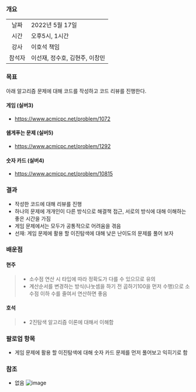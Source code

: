 ### 개요
|  |  |
| :---:  | :--- |
| 날짜 | 2022년 5월 17일 |
| 시간 | 오후5시, 1시간 |
| 강사 | 이호석 책임 |
| 참석자 | 이선재, 정수호, 김현주, 이창민 |

### 목표
아래 알고리즘 문제에 대해 코드를 작성하고 코드 리뷰를 진행한다.

#### 게임 (실버3)

+ https://www.acmicpc.net/problem/1072

#### 쉡게푸는 문제 (실버5)

+ https://www.acmicpc.net/problem/1292

#### 숫자 카드 (실버4)

+ https://www.acmicpc.net/problem/10815

### 결과

+ 작성한 코드에 대해 리뷰를 진행
+ 하나의 문제에 개개인이 다른 방식으로 해결책 접근, 서로의 방식에 대해 이해하는 좋은 시간을 가짐
+ 게임 문제에서는 모두가 공통적으로 어려움을 겪음
+ 선재: 게임 문제에 활용 할 이진탐색에 대해 낮은 난이도의 문제를 풀어 보자

### 배운점

#### 현주

> * 소수점 연산 시 타입에 따라 정확도가 다를 수 있으므로 유의
> * 계산순서를 변경하는 방식(나눗셈을 하기 전 곱하기100을 먼저 수행)으로 소수점 이하 수를 줄여서 연산하면 좋음

#### 호석

> * 2진탐색 알고리즘 이론에 대해서 이해함


### 팔로업 항목
+ 게임 문제에 활용 할 이진탐색에 대해 숫자 카드 문제를 먼저 풀어보고 익히기로 함

### 참조
+ 없음
![image](https://user-images.githubusercontent.com/6936069/168771721-78a13426-a8e0-4c78-bad5-3b6730cd28e8.png)
